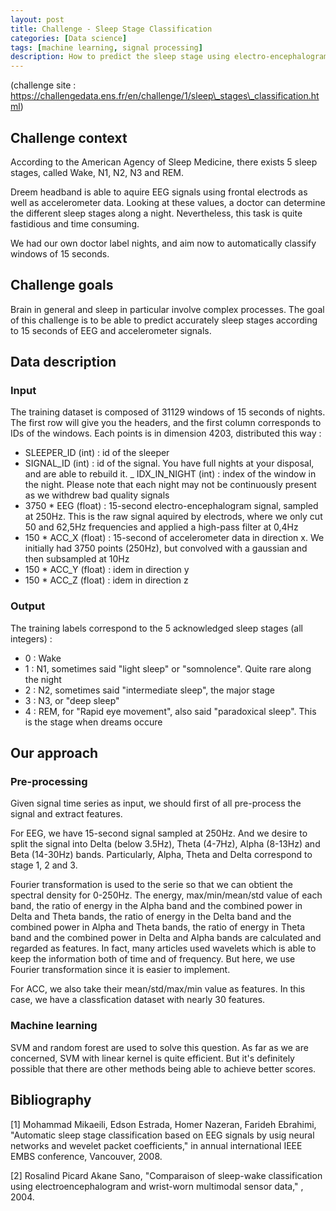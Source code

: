 ```yaml
---
layout: post
title: Challenge - Sleep Stage Classification
categories: [Data science]
tags: [machine learning, signal processing]
description: How to predict the sleep stage using electro-encephalogram (EEG) and accelerometer?
---
```

(challenge site : https://challengedata.ens.fr/en/challenge/1/sleep\_stages\_classification.html)

## Challenge context
According to the American Agency of Sleep Medicine, there exists 5 sleep stages, called Wake, N1, N2, N3 and REM.

Dreem headband is able to aquire EEG signals using frontal electrods as well as accelerometer data. Looking at these values, a doctor can determine the different sleep stages along a night. Nevertheless, this task is quite fastidious and time consuming.

We had our own doctor label nights, and aim now to automatically classify windows of 15 seconds.

## Challenge goals
Brain in general and sleep in particular involve complex processes.
The goal of this challenge is to be able to predict accurately sleep stages according to 15 seconds of EEG and accelerometer signals.

## Data description

### Input
The training dataset is composed of 31129 windows of 15 seconds of nights. The first row will give you the headers, and the first column corresponds to IDs of the windows. Each points is in dimension 4203, distributed this way :

- SLEEPER_ID (int) : id of the sleeper
- SIGNAL_ID (int) : id of the signal. You have full nights at your disposal, and are able to rebuild it.
_ IDX_IN_NIGHT (int) : index of the window in the night. Please note that each night may not be continuously present as we withdrew bad quality signals
- 3750 * EEG (float) : 15-second electro-encephalogram signal, sampled at 250Hz. This is the raw signal aquired by electrods, where we only cut 50 and 62,5Hz frequencies and applied a high-pass filter at 0,4Hz
- 150 * ACC_X (float) : 15-second of accelerometer data in direction x. We initially had 3750 points (250Hz), but convolved with a gaussian and then subsampled at 10Hz
- 150 * ACC_Y (float) : idem in direction y
- 150 * ACC_Z (float) : idem in direction z

### Output
The training labels correspond to the 5 acknowledged sleep stages (all integers) :

- 0 : Wake
- 1 : N1, sometimes said "light sleep" or "somnolence". Quite rare along the night
- 2 : N2, sometimes said "intermediate sleep", the major stage
- 3 : N3, or "deep sleep"
- 4 : REM, for "Rapid eye movement", also said "paradoxical sleep". This is the stage when dreams occure

## Our approach

### Pre-processing
Given signal time series as input, we should first of all pre-process the signal and extract features. 

For EEG, we have 15-second signal sampled at 250Hz. And we desire to split the signal into Delta (below 3.5Hz), Theta (4-7Hz), Alpha (8-13Hz) and Beta (14-30Hz) bands. Particularly, Alpha, Theta and Delta correspond to stage 1, 2 and 3.

Fourier transformation is used to the serie so that we can obtient
the spectral density for 0-250Hz. The energy, max/min/mean/std value of each band, the ratio of energy in the Alpha band and the combined power in Delta and Theta bands, the ratio of energy in the Delta band and the combined power in Alpha and Theta bands, the ratio of energy in Theta band and the combined power in Delta and Alpha bands are calculated and regarded as features. In fact, many articles used wavelets which is able to keep the information both of time and of frequency. But here, we use Fourier transformation since it is easier to implement.

For ACC, we also take their mean/std/max/min value as features. In this case, we have a classfication dataset with nearly 30 features.

### Machine learning
SVM and random forest are used to solve this question. As far as we are concerned, SVM with linear kernel is quite efficient. But it's definitely possible that there are other methods being able to achieve better scores.


## Bibliography[1] Mohammad Mikaeili, Edson Estrada, Homer Nazeran, Farideh Ebrahimi, "Automatic sleep stage classification based on EEG signals by usig neural networks and wevelet packet coefficients," in annual international IEEE EMBS conference, Vancouver, 2008.
[2] Rosalind Picard Akane Sano, "Comparaison of sleep-wake classification using electroencephalogram and wrist-worn multimodal sensor data," , 2004.


